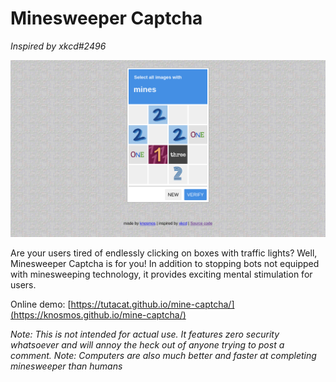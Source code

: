 # Minesweeper Captcha
*Inspired by xkcd#2496*

![Mine Captcha Demonstration](assets/demo.png)

Are your users tired of endlessly clicking on boxes with traffic lights? Well, Minesweeper Captcha is for you! In addition to stopping bots not equipped with minesweeping technology, it provides exciting mental stimulation for users.

Online demo: [https://tutacat.github.io/mine-captcha/](https://knosmos.github.io/mine-captcha/)

*Note: This is not intended for actual use. It features zero security whatsoever and will annoy the heck out of anyone trying to post a comment.*
*Note: Computers are also much better and faster at completing minesweeper than humans*
